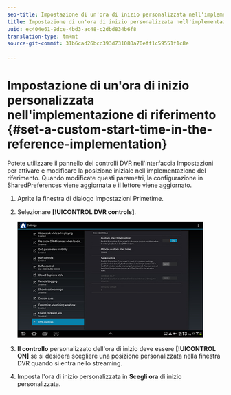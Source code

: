 ```yaml
---
seo-title: Impostazione di un'ora di inizio personalizzata nell'implementazione di riferimento
title: Impostazione di un'ora di inizio personalizzata nell'implementazione di riferimento
uuid: ec404e61-9dce-4bd3-ac48-c2dbd834b6f8
translation-type: tm+mt
source-git-commit: 31b6cad26bcc393d731080a70eff1c59551f1c8e

---
```



# Impostazione di un&#39;ora di inizio personalizzata nell&#39;implementazione di riferimento {#set-a-custom-start-time-in-the-reference-implementation}

Potete utilizzare il pannello dei controlli DVR nell&#39;interfaccia Impostazioni per attivare e modificare la posizione iniziale nell&#39;implementazione del riferimento. Quando modificate questi parametri, la configurazione in SharedPreferences viene aggiornata e il lettore viene aggiornato.

1. Aprite la finestra di dialogo Impostazioni Primetime.
1. Selezionare **[!UICONTROL DVR controls]**.

   <!--<a id="fig_5C7A4E8F0390404F97E667364DB8B0A6"></a>-->

   ![](assets/dvr-configuration.jpg)

1. **Il controllo** personalizzato dell&#39;ora di inizio deve essere **[!UICONTROL ON]** se si desidera scegliere una posizione personalizzata nella finestra DVR quando si entra nello streaming.
1. Imposta l&#39;ora di inizio personalizzata in **Scegli ora** di inizio personalizzata.

